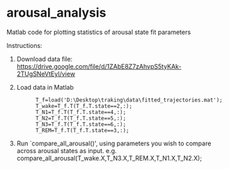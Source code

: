 # arousal_analysis
Matlab code for plotting statistics of arousal state fit parameters

Instructions:
 1. Download data file: https://drive.google.com/file/d/1ZAbE8Z7zAhvpS5tyKAk-2TUgSNeVtEyI/view
 2. Load data in Matlab
 
              T_f=load('D:\Desktop\traking\data\fitted_trajectories.mat');
              T_wake=T_f.T(T_f.T.state==2,:);
              T_N1=T_f.T(T_f.T.state==4,:);
              T_N2=T_f.T(T_f.T.state==5,:);
              T_N3=T_f.T(T_f.T.state==6,:);
              T_REM=T_f.T(T_f.T.state==3,:);
              
3. Run `compare_all_arousal()', using parameters you wish to compare across arousal states as input.
e.g.     
       compare_all_arousal(T_wake.X,T_N3.X,T_REM.X,T_N1.X,T_N2.X);


      

